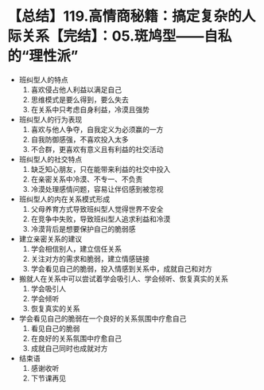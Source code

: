 # 【总结】119.高情商秘籍：搞定复杂的人际关系【完结】：05.斑鸠型——自私的“理性派”

-   班纠型人的特点
    1.  喜欢侵占他人利益以满足自己
    2.  思维模式是要么得到，要么失去
    3.  在关系中只考虑自身利益，冷漠且强势
-   班纠型人的行为表现
    1.  喜欢与他人争夺，自我定义为必须赢的一方
    2.  自我防御感强，不喜欢投入太多
    3.  不合群，更喜欢有意义且有利益的社交活动
-   班纠型人的社交特点
    1.  缺乏知心朋友，只在能带来利益的社交中投入
    2.  在亲密关系中冷漠、不专一、不负责
    3.  冷漠处理感情问题，容易让伴侣感到被忽视
-   班纠型人的内在关系模式形成
    1.  父母养育方式导致班纠型人觉得世界不安全
    2.  在竞争中失败，导致班纠型人追求利益和冷漠
    3.  冷漠背后是想要保护自己的脆弱感
-   建立亲密关系的建议
    1.  学会相信别人，建立信任关系
    2.  关注对方的需求和脆弱，建立情感链接
    3.  学会看见自己的脆弱，投入情感到关系中，成就自己和对方
-   搬就人在关系中可以尝试着学会吸引人、学会倾听、恢复真实的关系
    1.  学会吸引人
    2.  学会倾听
    3.  恢复真实的关系
-   学会看见自己的脆弱在一个良好的关系氛围中疗愈自己
    1.  看见自己的脆弱
    2.  在良好的关系氛围中疗愈自己
    3.  成就自己同时也成就对方
-   结束语
    1.  感谢收听
    2.  下节课再见